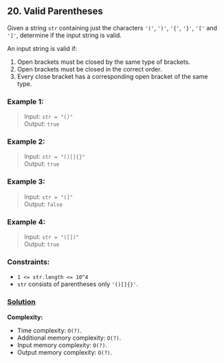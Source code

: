 ## 20. Valid Parentheses

Given a string `str` containing just the characters `'('`, `')'`, `'{'`, `'}'`, `'['` and `']'`, determine if the input string is valid.

An input string is valid if:

1. Open brackets must be closed by the same type of brackets.
2. Open brackets must be closed in the correct order.
3. Every close bracket has a corresponding open bracket of the same type.

### **Example 1:**
> Input: `str = "()"`  
> Output: `true`

### **Example 2:**
> Input: `str = "()[]{}"`  
> Output: `true`

### **Example 3:**
> Input: `str = "(]"`  
> Output: `false`

### **Example 4:**
> Input: `str = "([])"`  
> Output: `true`

### **Constraints:**
* `1 <= str.length <= 10^4`
* `str` consists of parentheses only `'()[]{}'`.

### **[Solution](../src/main/java/ru/druzhininyy/leetcode/exercises/algorithms/problem0000/Solution.java)**

**Complexity:**

* Time complexity: `O(?)`.
* Additional memory complexity: `O(?)`.
* Input memory complexity: `O(?)`.
* Output memory complexity: `O(?)`.